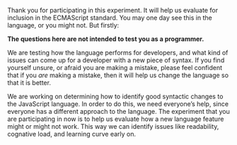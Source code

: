 Thank you for participating in this experiment. It will help us evaluate <Lanugage Feature>
for inclusion in the ECMAScript standard. You may one day see this in the language, or you
might not. But firstly:

**The questions here are not intended to test you as a programmer.**

We are testing how the language performs for developers, and what kind of issues can come up for a developer with a new piece of syntax. If you find yourself unsure, or afraid you are making a mistake, please feel confident that if you _are_ making a mistake, then it will help us change the language so that it is better.

We are working on determining how to identify good syntactic changes to the JavaScript language. In order to do this, we need everyone’s help, since everyone has a different approach to the language. The experiment that you are participating in now is to help us evaluate how a new language feature might or might not work. This way we can identify issues like readability, cognative load, and learning curve early on.

